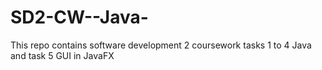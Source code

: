 # SD2-CW--Java-
This repo contains software development 2 coursework tasks 1 to 4 Java and task 5 GUI in JavaFX 
